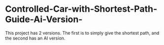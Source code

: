 # Controlled-Car-with-Shortest-Path-Guide-Ai-Version-
This project has 2 versions. The first is to simply give the shortest path, and the second has an AI version. 
